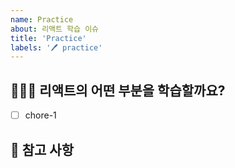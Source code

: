 ```yaml
---
name: Practice
about: 리액트 학습 이슈
title: 'Practice'
labels: '🖊️ practice'
---
```


## 👩🏼‍🏫 리액트의 어떤 부분을 학습할까요?

<!-- 어떤 학습을 하는지 알려주세요. -->

- [ ] chore-1

## 📖 참고 사항

<!-- 레퍼런스, 스크린샷 등을 넣어 주세요. -->
